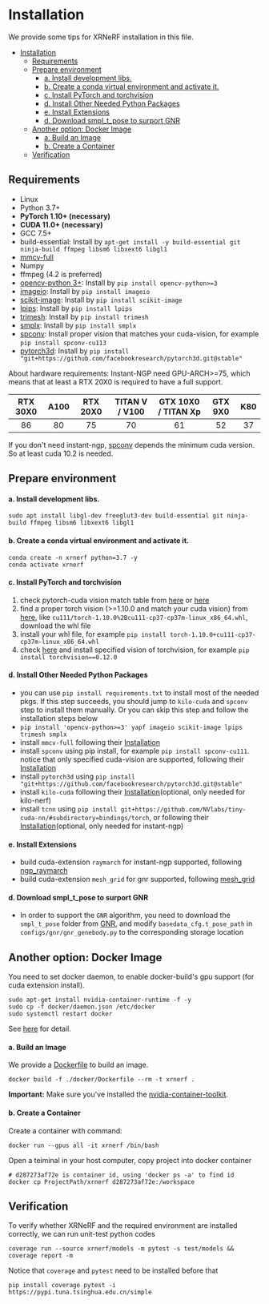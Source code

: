 # Installation

We provide some tips for XRNeRF installation in this file.

<!-- TOC -->

- [Installation](#installation)
  - [Requirements](#requirements)
  - [Prepare environment](#prepare-environment)
      - [a. Install development libs.](#a-install-development-libs)
      - [b. Create a conda virtual environment and activate it.](#b-create-a-conda-virtual-environment-and-activate-it)
      - [c. Install PyTorch and torchvision](#c-install-pytorch-and-torchvision)
      - [d. Install Other Needed Python Packages](#d-install-other-needed-python-packages)
      - [e. Install Extensions](#e-install-extensions)
      - [d. Download smpl_t_pose to surport GNR](#d-download-smpl_t_pose-to-surport-gnr)
  - [Another option: Docker Image](#another-option-docker-image)
      - [a. Build an Image](#a-build-an-image)
      - [b. Create a Container](#b-create-a-container)
  - [Verification](#verification)

<!-- TOC -->

## Requirements

- Linux
- Python 3.7+
- **PyTorch 1.10+ (necessary)**
- **CUDA 11.0+ (necessary)**
- GCC 7.5+
- build-essential: Install by `apt-get install -y build-essential git ninja-build ffmpeg libsm6 libxext6 libgl1`
- [mmcv-full](https://github.com/open-mmlab/mmcv)
- Numpy
- ffmpeg (4.2 is preferred)
- [opencv-python 3+](https://github.com/dmlc/decord): Install by `pip install opencv-python>=3`
- [imageio](https://github.com/dmlc/decord): Install by `pip install imageio`
- [scikit-image](https://github.com/dmlc/decord): Install by `pip install scikit-image`
- [lpips](https://github.com/richzhang/PerceptualSimilarity): Install by `pip install lpips`
- [trimesh](https://github.com/mikedh/trimesh): Install by `pip install trimesh`
- [smplx](https://github.com/vchoutas/smplx): Install by `pip install smplx`
- [spconv](https://github.com/dmlc/decord): Install proper vision that matches your cuda-vision, for example `pip install spconv-cu113`
- [pytorch3d](https://github.com/dmlc/decord): Install by `pip install "git+https://github.com/facebookresearch/pytorch3d.git@stable"`

About hardware requirements:
Instant-NGP need GPU-ARCH>=75, which means that at least a RTX 20X0 is required to have a full support.

| RTX 30X0 | A100 | RTX 20X0 | TITAN V / V100 | GTX 10X0 / TITAN Xp | GTX 9X0 | K80 |
|:--------:|:----:|:--------:|:--------------:|:-------------------:|:-------:|:---:|
|       86 |   80 |       75 |             70 |                  61 |      52 |  37 |

If you don't need instant-ngp, [spconv](https://github.com/traveller59/spconv#spconv-spatially-sparse-convolution-library) depends the minimum cuda version. So at least cuda 10.2 is needed.

## Prepare environment

#### a. Install development libs.

```shell
sudo apt install libgl-dev freeglut3-dev build-essential git ninja-build ffmpeg libsm6 libxext6 libgl1
```

#### b. Create a conda virtual environment and activate it.

```shell
conda create -n xrnerf python=3.7 -y
conda activate xrnerf
```

#### c. Install PyTorch and torchvision

1. check pytorch-cuda vision match table from [here](https://pytorch.org/get-started/previous-versions/) or [here](https://blog.csdn.net/weixin_42069606/article/details/105198845)
2. find a proper torch vision (>=1.10.0 and match your cuda vision) from [here](https://download.pytorch.org/whl/torch_stable.html), like ```cu111/torch-1.10.0%2Bcu111-cp37-cp37m-linux_x86_64.whl```, download the whl file
3. install your whl file, for example ```pip install torch-1.10.0+cu111-cp37-cp37m-linux_x86_64.whl```
4. check [here](https://pypi.org/project/torchvision/) and install specified vision of torchvision, for example ```pip install torchvision==0.12.0```

#### d. Install Other Needed Python Packages
* you can use ```pip install requirements.txt``` to install most of the needed pkgs. If this step succeeds, you should jump to ```kilo-cuda``` and ```spconv``` step to install them manually. Or you can skip this step and follow the installation steps below
* ```pip install 'opencv-python>=3' yapf imageio scikit-image lpips trimesh smplx```
* install ```mmcv-full``` following their [Installation](https://mmcv.readthedocs.io/en/latest/get_started/installation.html)
* install ```spconv``` using pip install, for example ```pip install spconv-cu111```. notice that only specified cuda-vision are supported, following their [Installation](https://github.com/traveller59/spconv)
* install ```pytorch3d``` using ```pip install "git+https://github.com/facebookresearch/pytorch3d.git@stable"```
* install ```kilo-cuda``` following their [Installation](https://github.com/creiser/kilonerf#option-b-build-cuda-extension-yourself)(optional, only needed for kilo-nerf)
* install ```tcnn``` using ```pip install git+https://github.com/NVlabs/tiny-cuda-nn/#subdirectory=bindings/torch```, or following their [Installation](https://github.com/NVlabs/tiny-cuda-nn#pytorch-extension)(optional, only needed for instant-ngp)


#### e. Install Extensions
* build cuda-extension ```raymarch``` for instant-ngp supported, following [ngp_raymarch](../../extensions/ngp_raymarch/README.md)
* build cuda-extension ```mesh_grid``` for gnr supported, following [mesh_grid](../../extensions/mesh_grid/README.md)

#### d. Download smpl_t_pose to surport GNR
* In order to support the ```GNR``` algorithm, you need to download the ```smpl_t_pose``` folder from [GNR](https://github.com/generalizable-neural-performer/gnr), and modify ```basedata_cfg.t_pose_path``` in ```configs/gnr/gnr_genebody.py``` to the corresponding storage location

## Another option: Docker Image

You need to set docker daemon, to enable docker-build's gpu support (for cuda extension install).
```shell
sudo apt-get install nvidia-container-runtime -f -y
sudo cp -f docker/daemon.json /etc/docker
sudo systemctl restart docker
```
See [here](https://stackoverflow.com/questions/59691207/docker-build-with-nvidia-runtime) for detail.

#### a. Build an Image

  We provide a [Dockerfile](../../docker/Dockerfile) to build an image.

  ```shell
  docker build -f ./docker/Dockerfile --rm -t xrnerf .
  ```

  **Important:** Make sure you've installed the [nvidia-container-toolkit](https://docs.nvidia.com/datacenter/cloud-native/container-toolkit/install-guide.html#docker).

#### b. Create a Container

  Create a container with command:
  ```shell
  docker run --gpus all -it xrnerf /bin/bash
  ```

  Open a teiminal in your host computer, copy project into docker container
  ```shell
  # d287273af72e is container id, using 'docker ps -a' to find id
  docker cp ProjectPath/xrnerf d287273af72e:/workspace
  ```

## Verification

To verify whether XRNeRF and the required environment are installed correctly, we can run unit-test python codes

```shell
coverage run --source xrnerf/models -m pytest -s test/models && coverage report -m
```

Notice that ```coverage``` and ```pytest``` need to be installed before that
```
pip install coverage pytest -i https://pypi.tuna.tsinghua.edu.cn/simple
```
